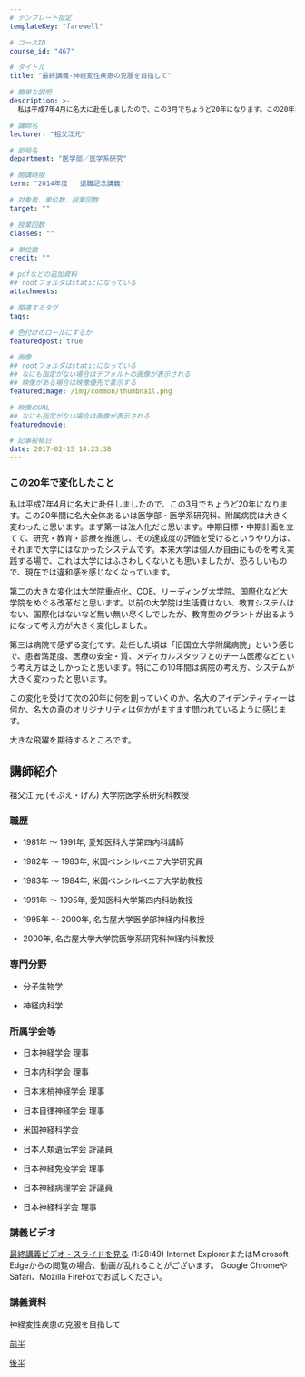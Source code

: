 ```yaml
---
# テンプレート指定
templateKey: "farewell"

# コースID
course_id: "467"

# タイトル
title: "最終講義-神経変性疾患の克服を目指して"

# 簡単な説明
description: >-
  私は平成7年4月に名大に赴任しましたので、この3月でちょうど20年になります。この20年間に名大全体あるいは医学部・医学系研究科、附属病院は大きく変わったと思います。まず第一は法人化だと思いま...

# 講師名
lecturer: "祖父江元"

# 部局名
department: "医学部／医学系研究"

# 開講時限
term: "2014年度	退職記念講義"

# 対象者、単位数、授業回数
target: ""

# 授業回数
classes: ""

# 単位数
credit: ""

# pdfなどの追加資料
## rootフォルダはstaticになっている
attachments: 

# 関連するタグ
tags:

# 色付けのロールにするか
featuredpost: true

# 画像
## rootフォルダはstaticになっている
## なにも指定がない場合はデフォルトの画像が表示される
## 映像がある場合は映像優先で表示する
featuredimage: /img/common/thumbnail.png

# 映像のURL
## なにも指定がない場合は画像が表示される
featuredmovie: 

# 記事投稿日
date: 2017-02-15 14:23:38
---
```


### この20年で変化したこと


私は平成7年4月に名大に赴任しましたので、この3月でちょうど20年になります。この20年間に名大全体あるいは医学部・医学系研究科、附属病院は大きく変わったと思います。まず第一は法人化だと思います。中期目標・中期計画を立てて、研究・教育・診療を推進し、その達成度の評価を受けるというやり方は、それまで大学にはなかったシステムです。本来大学は個人が自由にものを考え実践する場で、これは大学にはふさわしくないとも思いましたが、恐ろしいもので、現在では違和感を感じなくなっています。

第二の大きな変化は大学院重点化、COE、リーディング大学院、国際化など大学院をめぐる改革だと思います。以前の大学院は生活費はない、教育システムはない、国際化はないなど無い無い尽くしでしたが、教育型のグラントが出るようになって考え方が大きく変化しました。

第三は病院で感ずる変化です。赴任した頃は「旧国立大学附属病院」という感じで、患者満足度、医療の安全・質、メディカルスタッフとのチーム医療などという考え方は乏しかったと思います。特にこの10年間は病院の考え方、システムが大きく変わったと思います。

この変化を受けて次の20年に何を創っていくのか、名大のアイデンティティーは何か、名大の真のオリジナリティは何かがますます問われているように感じます。

大きな飛躍を期待するところです。


## 講師紹介


祖父江 元 (そぶえ・げん) 大学院医学系研究科教授


### 職歴



* 1981年 ～ 1991年, 愛知医科大学第四内科講師

* 1982年 ～ 1983年, 米国ペンシルベニア大学研究員

* 1983年 ～ 1984年, 米国ペンシルベニア大学助教授

* 1991年 ～ 1995年, 愛知医科大学第四内科助教授

* 1995年 ～ 2000年, 名古屋大学医学部神経内科教授

* 2000年, 名古屋大学大学院医学系研究科神経内科教授


### 専門分野



* 分子生物学

* 神経内科学


### 所属学会等



* 日本神経学会 理事

* 日本内科学会 理事

* 日本末梢神経学会 理事

* 日本自律神経学会 理事

* 米国神経科学会

* 日本人類遺伝学会 評議員

* 日本神経免疫学会 理事

* 日本神経病理学会 評議員

* 日本神経科学会 理事


### 講義ビデオ


[最終講義ビデオ・スライドを見る](https://nuvideo.media.nagoya-u.ac.jp/embed/790c5beff8ef0dd04bfccdee2df05024580edf5f) (1:28:49)
Internet ExplorerまたはMicrosoft Edgeからの閲覧の場合、動画が乱れることがございます。
Google ChromeやSafari、Mozilla FireFoxでお試しください。


### 講義資料


神経変性疾患の克服を目指して

[前半](/files/467/lect1.pdf) 

[後半](/files/467/lect2.pdf) 
